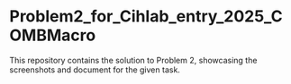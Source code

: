 # Problem2_for_Cihlab_entry_2025_COMBMacro
This repository contains the solution to Problem 2, showcasing the screenshots and document for the given task.
